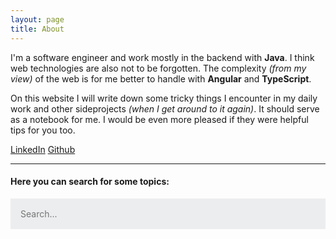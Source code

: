 ```yaml
---
layout: page
title: About
---
```


I'm a software engineer and work mostly in the backend with **Java**. I think web technologies are also not to be forgotten. The complexity *(from my view)* of the web is for me better to handle with **Angular** and **TypeScript**.

On this website I will write down some tricky things I encounter in my daily work and other sideprojects *(when I get around to it again)*. It should serve as a notebook for me. I would be even more pleased if they were helpful tips for you too.

[LinkedIn](https://linkedin.com/in/rslkvk)
[Github](https://github.com/rslkvk)

---
#### Here you can search for some topics: 


<style>
	#search-container {
	    max-width: 100%;
	}

	input[type=text] {
		font-size: normal;
	    outline: none;
	    padding: 1rem;
		background: rgb(236, 237, 238);
	    width: 100%;
		-webkit-appearance: none;
		font-family: inherit;
		font-size: 100%;
		border: none;
	}
	#results-container {
		margin: .5rem 0;
	}
</style>

<!-- Html Elements for Search -->
<div id="search-container">
<input type="text" id="search-input" placeholder="Search...">
<ol id="results-container"></ol>
</div>

<!-- Script pointing to search-script.js -->
<script src="/search.js" type="text/javascript"></script>

<!-- Configuration -->
<script type="text/javascript">
SimpleJekyllSearch({
  searchInput: document.getElementById('search-input'),
  resultsContainer: document.getElementById('results-container'),
  json: '/search.json',
  searchResultTemplate: '<li><a href="{url}" title="{desc}">{title}</a></li>',
  noResultsText: 'No results found',
  limit: 10,
  fuzzy: false,
  exclude: ['Welcome']
})
</script>
